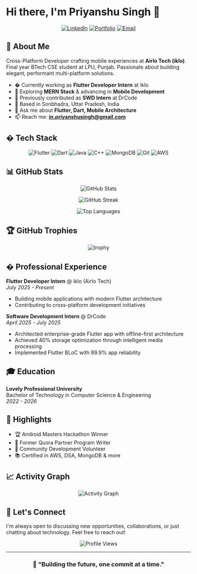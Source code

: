# Hi there, I'm Priyanshu Singh 👋

<div align="center">
  
  [![LinkedIn](https://img.shields.io/badge/LinkedIn-0077B5?style=for-the-badge&logo=linkedin&logoColor=white)](https://www.linkedin.com/in/priyanshusingh-in/)
  [![Portfolio](https://img.shields.io/badge/Portfolio-000000?style=for-the-badge&logo=About.me&logoColor=white)](https://portfolly.io/priyanshusingh)
  [![Email](https://img.shields.io/badge/Email-D14836?style=for-the-badge&logo=gmail&logoColor=white)](mailto:in.priyanshusingh@gmail.com)

</div>

## 🚀 About Me

Cross-Platform Developer crafting mobile experiences at **Airlo Tech (iklo)**. Final year BTech CSE student at LPU, Punjab. Passionate about building elegant, performant multi-platform solutions.

- � Currently working as **Flutter Developer Intern** at iklo
- 🌱 Exploring **MERN Stack** & advancing in **Mobile Development**
- 💼 Previously contributed as **SWD Intern** at DrCode
- 📍 Based in Sonbhadra, Uttar Pradesh, India
- 💬 Ask me about **Flutter, Dart, Mobile Architecture**
- 📫 Reach me: **<in.priyanshusingh@gmail.com>**

## � Tech Stack

<div align="center">

![Flutter](https://img.shields.io/badge/Flutter-02569B?style=for-the-badge&logo=flutter&logoColor=white)
![Dart](https://img.shields.io/badge/Dart-0175C2?style=for-the-badge&logo=dart&logoColor=white)
![Java](https://img.shields.io/badge/Java-ED8B00?style=for-the-badge&logo=openjdk&logoColor=white)
![C++](https://img.shields.io/badge/C++-00599C?style=for-the-badge&logo=c%2B%2B&logoColor=white)
![MongoDB](https://img.shields.io/badge/MongoDB-4EA94B?style=for-the-badge&logo=mongodb&logoColor=white)
![Git](https://img.shields.io/badge/Git-F05032?style=for-the-badge&logo=git&logoColor=white)
![AWS](https://img.shields.io/badge/AWS-232F3E?style=for-the-badge&logo=amazon-aws&logoColor=white)

</div>

## 📊 GitHub Stats

<div align="center">
  
  ![GitHub Stats](https://github-readme-stats.vercel.app/api?username=priyanshusingh-in&show_icons=true&theme=radical&hide_border=true&bg_color=0D1117&title_color=F85D7F&icon_color=F8D866)
  
  ![GitHub Streak](https://streak-stats.demolab.com/?user=priyanshusingh-in&theme=radical&hide_border=true&background=0D1117&stroke=F85D7F&ring=F85D7F&fire=F8D866&currStreakLabel=F8D866)
  
  ![Top Languages](https://github-readme-stats.vercel.app/api/top-langs/?username=priyanshusingh-in&layout=compact&theme=radical&hide_border=true&bg_color=0D1117&title_color=F85D7F&text_color=FFFFFF)

</div>

## 🏆 GitHub Trophies

<div align="center">
  
  ![trophy](https://github-profile-trophy.vercel.app/?username=priyanshusingh-in&theme=radical&no-frame=true&no-bg=true&row=1&column=7)
  
</div>

## � Professional Experience

**Flutter Developer Intern** @ iklo (Airlo Tech)  
*July 2025 - Present*

- Building mobile applications with modern Flutter architecture
- Contributing to cross-platform development initiatives

**Software Development Intern** @ DrCode  
*April 2025 - July 2025*

- Architected enterprise-grade Flutter app with offline-first architecture
- Achieved 40% storage optimization through intelligent media processing
- Implemented Flutter BLoC with 99.9% app reliability

## 🎓 Education

**Lovely Professional University**  
Bachelor of Technology in Computer Science & Engineering  
*2022 - 2026*

## 🌟 Highlights

- 🏆 Android Masters Hackathon Winner
- 📝 Former Quora Partner Program Writer
- 🤝 Community Development Volunteer
- 📚 Certified in AWS, DSA, MongoDB & more

## 📈 Activity Graph

<div align="center">
  
  ![Activity Graph](https://github-readme-activity-graph.vercel.app/graph?username=priyanshusingh-in&theme=redical&hide_border=true&bg_color=0D1117&color=F85D7F&line=F8D866&point=FFFFFF)
  
</div>

## 🤝 Let's Connect

I'm always open to discussing new opportunities, collaborations, or just chatting about technology. Feel free to reach out!

<div align="center">

![Profile Views](https://komarev.com/ghpvc/?username=priyanshusingh-in&color=F85D7F&style=for-the-badge)

</div>

---

<div align="center">
  
### 💭 "Building the future, one commit at a time."
  
</div>
